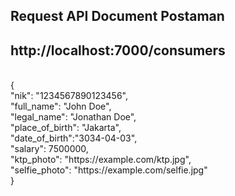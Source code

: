 ## Request API Document Postaman

## http://localhost:7000/consumers

<br/>
{
<br/>
  "nik": "1234567890123456",
  <br/>
  "full_name": "John Doe",
  <br/>
  "legal_name": "Jonathan Doe",
  <br/>
  "place_of_birth": "Jakarta",
  <br/>
  "date_of_birth":"3034-04-03",
  <br/>
  "salary": 7500000,
  <br/>
  "ktp_photo": "https://example.com/ktp.jpg",
  <br/>
  "selfie_photo": "https://example.com/selfie.jpg"
 <br/>
}
